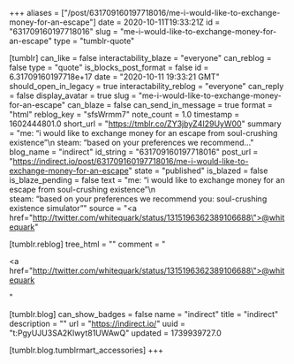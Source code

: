 +++
aliases = ["/post/631709160197718016/me-i-would-like-to-exchange-money-for-an-escape"]
date = 2020-10-11T19:33:21Z
id = "631709160197718016"
slug = "me-i-would-like-to-exchange-money-for-an-escape"
type = "tumblr-quote"

[tumblr]
can_like = false
interactability_blaze = "everyone"
can_reblog = false
type = "quote"
is_blocks_post_format = false
id = 6.31709160197718e+17
date = "2020-10-11 19:33:21 GMT"
should_open_in_legacy = true
interactability_reblog = "everyone"
can_reply = false
display_avatar = true
slug = "me-i-would-like-to-exchange-money-for-an-escape"
can_blaze = false
can_send_in_message = true
format = "html"
reblog_key = "sfsWrmm7"
note_count = 1.0
timestamp = 1602444801.0
short_url = "https://tmblr.co/ZY3jbyZ4I29UyW00"
summary = "me: “i would like to exchange money for an escape from soul-crushing existence”\n steam: “based on your preferences we recommend..."
blog_name = "indirect"
id_string = "631709160197718016"
post_url = "https://indirect.io/post/631709160197718016/me-i-would-like-to-exchange-money-for-an-escape"
state = "published"
is_blazed = false
is_blaze_pending = false
text = "me: &ldquo;i would like to exchange money for an escape from soul-crushing existence&rdquo;\n<br/>steam: &ldquo;based on your preferences we recommend you: soul-crushing existence simulator&rdquo;"
source = "<a href=\"http://twitter.com/whitequark/status/1315196362389106688\">@whitequark</a>"

[tumblr.reblog]
tree_html = ""
comment = "<p><a href=\"http://twitter.com/whitequark/status/1315196362389106688\">@whitequark</a></p>"

[tumblr.blog]
can_show_badges = false
name = "indirect"
title = "indirect"
description = ""
url = "https://indirect.io/"
uuid = "t:PgyUJU3SA2Klwyt81UWAwQ"
updated = 1739939727.0

[tumblr.blog.tumblrmart_accessories]
+++
